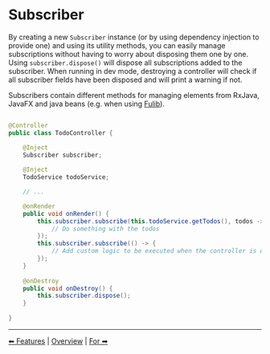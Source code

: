 # Subscriber

By creating a new `Subscriber` instance (or by using dependency injection to provide one) and using its utility methods,
you can easily manage subscriptions without having to worry about disposing them one by one. Using `subscriber.dispose()`
will dispose all subscriptions added to the subscriber. When running in dev mode, destroying a controller will check if
all subscriber fields have been disposed and will print a warning if not.

Subscribers contain different methods for managing elements from RxJava, JavaFX and java beans (e.g. when using 
[Fulib](https://github.com/fujaba/fulib)).

```java

@Controller
public class TodoController {

    @Inject
    Subscriber subscriber;
    
    @Inject
    TodoService todoService;

    // ...

    @onRender
    public void onRender() {
        this.subscriber.subscribe(this.todoService.getTodos(), todos -> {
            // Do something with the todos
        }); 
        this.subscriber.subscribe(() -> {
            // Add custom logic to be executed when the controller is destroyed
        });
    }
    
    @onDestroy
    public void onDestroy() {
        this.subscriber.dispose();
    }
    
}
```

---

[⬅ Features](README.md) | [Overview](README.md) | [For ➡](2-for.md)